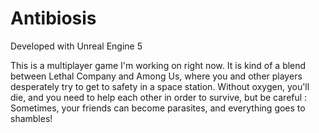 # Antibiosis

Developed with Unreal Engine 5

This is a multiplayer game I'm working on right now.
It is kind of a blend between Lethal Company and Among Us, where you and other players desperately try to get to safety in a space station.
Without oxygen, you'll die, and you need to help each other in order to survive, but be careful : Sometimes, your friends can become parasites, and everything goes to shambles!